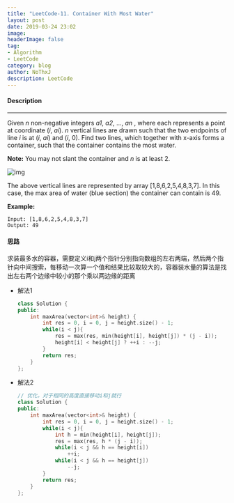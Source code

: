 ```yaml
---
title: "LeetCode-11. Container With Most Water"
layout: post
date: 2019-03-24 23:02
image: 
headerImage: false
tag:
- Algorithm
- LeetCode
category: blog
author: NoThxJ
description: LeetCode
---
```


#### Description

------

Given *n* non-negative integers *a1*, *a2*, ..., *an* , where each represents a point at coordinate (*i*, *ai*). *n* vertical lines are drawn such that the two endpoints of line *i* is at (*i*, *ai*) and (*i*, 0). Find two lines, which together with x-axis forms a container, such that the container contains the most water.

**Note:** You may not slant the container and *n* is at least 2.

 

![img](https://s3-lc-upload.s3.amazonaws.com/uploads/2018/07/17/question_11.jpg)

The above vertical lines are represented by array [1,8,6,2,5,4,8,3,7]. In this case, the max area of water (blue section) the container can contain is 49.

 

**Example:**

```
Input: [1,8,6,2,5,4,8,3,7]
Output: 49
```



#### 思路

求装最多水的容器，需要定义i和j两个指针分别指向数组的左右两端，然后两个指针向中间搜索，每移动一次算一个值和结果比较取较大的，容器装水量的算法是找出左右两个边缘中较小的那个乘以两边缘的距离

- 解法1

  ```c++
  class Solution {
  public:
      int maxArea(vector<int>& height) {
          int res = 0, i = 0, j = height.size() - 1;
          while(i < j){
              res = max(res, min(height[i], height[j]) * (j - i));
              height[i] < height[j] ? ++i : --j;
          }
          return res;
      }
  };
  ```

- 解法2

  ```c++
  // 优化，对于相同的高度直接移动i和j就行
  class Solution {
  public:
      int maxArea(vector<int>& height) {
          int res = 0, i = 0, j = height.size() - 1;
          while(i < j){
              int h = min(height[i], height[j]);
              res = max(res, h * (j - i));
              while(i < j && h == height[i])
                  ++i;
              while(i < j && h == height[j])
                  --j;
          }
          return res;
      }
  };
  ```
